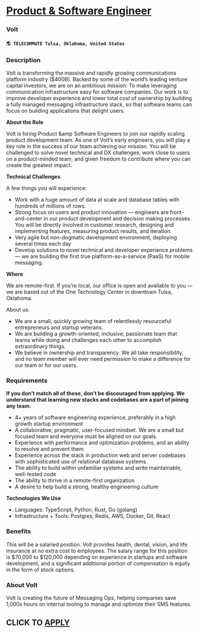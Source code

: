 # [Product & Software Engineer](https://www.remotewlb.com/apply/product-software-engineer-58273)  
### Volt  
#### `🌎 TELECOMMUTE Tulsa, Oklahoma, United States`  

### **Description**

Volt is transforming the massive and rapidly growing communications platform industry ($400B). Backed by some of the world’s leading venture capital investors, we are on an ambitious mission: To make leveraging communication infrastructure easy for software companies. Our work is to improve developer experience and lower total cost of ownership by building a fully managed messaging infrastructure stack, so that software teams can focus on building applications that delight users.

**About the Role**

Volt is hiring Product &amp Software Engineers to join our rapidly scaling product development team. As one of Volt’s early engineers, you will play a key role in the success of our team achieving our mission. You will be challenged to solve novel technical and DX challenges, work close to users on a product-minded team, and given freedom to contribute where you can create the greatest impact.

**Technical Challenges**

A few things you will experience:

  * Work with a huge amount of data at scale and database tables with hundreds of millions of rows.
  * Strong focus on users and product innovation — engineers are front-and-center in our product development and decision making processes. You will be directly involved in customer research, designing and implementing features, measuring product results, and iteration.
  * Very agile but non-dogmatic development environment, deploying several times each day
  * Develop solutions to novel technical and developer experience problems — we are building the first true platform-as-a-service (PaaS) for mobile messaging.

**Where**

We are remote-first. If you’re local, our office is open and available to you — we are based out of the One Technology Center in downtown Tulsa, Oklahoma.

About us:  

  * We are a small, quickly growing team of relentlessly resourceful entrepreneurs and startup veterans.
  * We are building a growth-oriented, inclusive, passionate team that learns while doing and challenges each other to accomplish extraordinary things.
  * We believe in ownership and transparency. We all take responsibility, and no team member will ever need permission to make a difference for our team or for our users.

### **Requirements**

 **If you don’t match all of these, don’t be discouraged from applying. We understand that learning new stacks and codebases are a part of joining any team.**

  * 4+ years of software engineering experience, preferably in a high growth startup environment
  * A collaborative, pragmatic, user-focused mindset. We are a small but focused team and everyone must be aligned on our goals.
  * Experience with performance and optimization problems, and an ability to resolve and prevent them
  * Experience across the stack in production web and server codebases with sophisticated use of relational database systems
  * The ability to build within unfamiliar systems and write maintainable, well-tested code
  * The ability to thrive in a remote-first organization
  * A desire to help build a strong, healthy engineering culture

**Technologies We Use**

  * Languages: TypeScript, Python, Rust, Go (golang)
  * Infrastructure + Tools: Postgres, Redis, AWS, Docker, Git, React

### **Benefits**

This will be a salaried position. Volt provides health, dental, vision, and life insurance at no extra cost to employees. The salary range for this position is $70,000 to $120,000 depending on experience in startups and software development, and a significant additional portion of compensation is equity in the form of stock options.  

###  **About Volt**

Volt is creating the future of Messaging Ops, helping companies save 1,000s hours on internal tooling to manage and optimize their SMS features.

  
## CLICK TO [APPLY](https://www.remotewlb.com/apply/product-software-engineer-58273)

